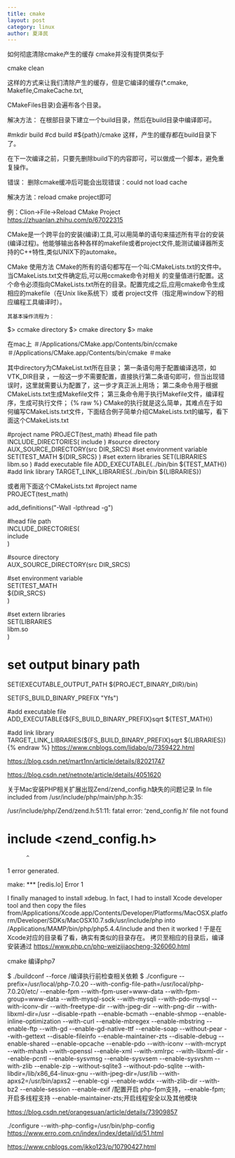 ```yaml
---
title: cmake
layout: post
category: linux
author: 夏泽民
---
```

如何彻底清除cmake产生的缓存
cmake并没有提供类似于

cmake clean

这样的方式来让我们清除产生的缓存，但是它编译的缓存(*.cmake, Makefile,CmakeCache.txt,

CMakeFiles目录)会遍布各个目录。

解决方法：
在根部目录下建立一个build目录，然后在build目录中编译即可。

#mkdir build
#cd build
#${path}/cmake 
这样，产生的缓存都在build目录下了。

在下一次编译之前，只要先删除build下的内容即可，可以做成一个脚本，避免重复操作。

错误：
删除cmake缓冲后可能会出现错误：could not load cache

解决方法：reload cmake project即可

例：Clion->File->Reload CMake Project
https://zhuanlan.zhihu.com/p/67022315
<!-- more -->
CMake是一个跨平台的安装(编译)工具,可以用简单的语句来描述所有平台的安装(编译过程)。他能够输出各种各样的makefile或者project文件,能测试编译器所支持的C++特性,类似UNIX下的automake。

CMake 使用方法
    CMake的所有的语句都写在一个叫:CMakeLists.txt的文件中。当CMakeLists.txt文件确定后,可以用ccmake命令对相关 的变量值进行配置。这个命令必须指向CMakeLists.txt所在的目录。配置完成之后,应用cmake命令生成相应的makefile（在Unix like系统下）或者 project文件（指定用window下的相应编程工具编译时）。

    其基本操作流程为：

$> ccmake directory
$> cmake directory
$> make

在mac上
 ＃/Applications/CMake.app/Contents/bin/ccmake
＃/Applications/CMake.app/Contents/bin/cmake
＃make
  
  
其中directory为CMakeList.txt所在目录；
第一条语句用于配置编译选项，如VTK_DIR目录 ，一般这一步不需要配置，直接执行第二条语句即可，但当出现错误时，这里就需要认为配置了，这一步才真正派上用场；
第二条命令用于根据CMakeLists.txt生成Makefile文件；
第三条命令用于执行Makefile文件，编译程序，生成可执行文件；
{% raw %}
CMake的执行就是这么简单，其难点在于如何编写CMakeLists.txt文件，下面结合例子简单介绍CMakeLists.txt的编写，看下面这个CMakeLists.txt

#project name
PROJECT(test_math)
#head file path
INCLUDE_DIRECTORIES(
include
)
#source directory
AUX_SOURCE_DIRECTORY(src DIR_SRCS)
#set environment variable
SET(TEST_MATH
${DIR_SRCS}
)
#set extern libraries
SET(LIBRARIES
libm.so
)
#add executable file
ADD_EXECUTABLE(../bin/bin ${TEST_MATH})
#add link library
TARGET_LINK_LIBRARIES(../bin/bin ${LIBRARIES})
 
 或者用下面这个CMakeLists.txt
 #project name  
PROJECT(test_math)  
  
add_definitions("-Wall -lpthread -g")  
  
#head file path  
INCLUDE_DIRECTORIES(  
include  
)  
  
#source directory  
AUX_SOURCE_DIRECTORY(src DIR_SRCS)  
  
#set environment variable  
SET(TEST_MATH  
${DIR_SRCS}  
)  
  
#set extern libraries  
SET(LIBRARIES  
libm.so  
)  
  
# set output binary path  
SET(EXECUTABLE_OUTPUT_PATH ${PROJECT_BINARY_DIR}/bin)  
  
SET(FS_BUILD_BINARY_PREFIX "Yfs")  
  
#add executable file  
ADD_EXECUTABLE(${FS_BUILD_BINARY_PREFIX}sqrt ${TEST_MATH})  
  
#add link library  
TARGET_LINK_LIBRARIES(${FS_BUILD_BINARY_PREFIX}sqrt ${LIBRARIES}) 
{% endraw %}
https://www.cnblogs.com/lidabo/p/7359422.html

https://blog.csdn.net/mart1nn/article/details/82021747

https://blog.csdn.net/netnote/article/details/4051620

关于Mac安装PHP相关扩展出现Zend/zend_config.h缺失的问题记录
In file included from /usr/include/php/main/php.h:35:

/usr/include/php/Zend/zend.h:51:11: fatal error: ‘zend_config.h‘ file not found

# include <zend_config.h>
          ^
1 error generated.

make: *** [redis.lo] Error 1

I finally managed to install xdebug. In fact, I had to install Xcode developer tool and then copy the files from/Applications/Xcode.app/Contents/Developer/Platforms/MacOSX.platform/Developer/SDKs/MacOSX10.7.sdk/usr/include/php into /Applications/MAMP/bin/php/php5.4.4/include and then it worked !
于是在Xcode对应的目录看了看，确实有类似的目录存在。
拷贝至相应的目录后，编译安装通过
https://www.php.cn/php-weizijiaocheng-326060.html

cmake 编译php7

$ ./buildconf --force                     /编译执行前检查相关依赖
$ ./configure --prefix=/usr/local/php-7.0.20 --with-config-file-path=/usr/local/php-7.0.20/etc/ --enable-fpm --with-fpm-user=www-data --with-fpm-group=www-data --with-mysql-sock --with-mysqli --with-pdo-mysql --with-iconv-dir --with-freetype-dir --with-jpeg-dir --with-png-dir --with-libxml-dir=/usr --disable-rpath --enable-bcmath --enable-shmop --enable-inline-optimization --with-curl --enable-mbregex --enable-mbstring --enable-ftp --with-gd --enable-gd-native-ttf --enable-soap --without-pear --with-gettext --disable-fileinfo --enable-maintainer-zts --disable-debug --enable-shared --enable-opcache --enable-pdo --with-iconv --with-mcrypt --with-mhash --with-openssl --enable-xml --with-xmlrpc --with-libxml-dir --enable-pcntl --enable-sysvmsg --enable-sysvsem --enable-sysvshm --with-zlib --enable-zip  --without-sqlite3 --without-pdo-sqlite --with-libdir=/lib/x86_64-linux-gnu --with-jpeg-dir=/usr/lib --with-apxs2=/usr/bin/apxs2 --enable-cgi  --enable-wddx --with-zlib-dir --with-bz2 --enable-session --enable-exif                /配置开启 php-fpm支持，--enable-fpm;开启多线程支持 --enable-maintainer-zts;开启线程安全以及其他模块 

https://blog.csdn.net/orangesuan/article/details/73909857

./configure  --with-php-config=/usr/bin/php-config
https://www.erro.com.cn/index/index/detail/id/51.html

https://www.cnblogs.com/jkko123/p/10790427.html